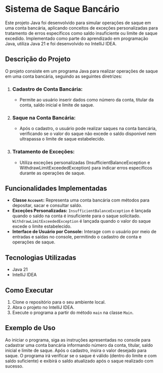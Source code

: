 # Sistema de Saque Bancário

Este projeto Java foi desenvolvido para simular operações de saque em uma conta bancária, aplicando conceitos de exceções personalizadas para tratamento de erros específicos como saldo insuficiente ou limite de saque excedido. Implementado como parte do aprendizado em programação Java, utiliza Java 21 e foi desenvolvido no IntelliJ IDEA.

## Descrição do Projeto

O projeto consiste em um programa Java para realizar operações de saque em uma conta bancária, seguindo as seguintes diretrizes:

1. ### Cadastro de Conta Bancária:
   - Permite ao usuário inserir dados como número da conta, titular da conta, saldo inicial e limite de saque.
2. ### Saque na Conta Bancária:
   - Após o cadastro, o usuário pode realizar saques na conta bancária, verificando se o valor do saque não excede o saldo disponível nem ultrapassa o limite de saque estabelecido.
3. ### Tratamento de Exceções:
   - Utiliza exceções personalizadas (InsufficientBalanceException e WithdrawLimitExceededException) para indicar erros específicos durante as operações de saque.

## Funcionalidades Implementadas

- **Classe `Account`:** Representa uma conta bancária com métodos para depositar, sacar e consultar saldo.
- **Exceções Personalizadas:** `InsufficientBalanceException` é lançada quando o saldo na conta é insuficiente para o saque solicitado. `WithdrawLimitExceededException` é lançada quando o valor do saque excede o limite estabelecido.
- **Interface de Usuário por Console:** Interage com o usuário por meio de entradas e saídas no console, permitindo o cadastro de conta e operações de saque.

## Tecnologias Utilizadas

- Java 21
- IntelliJ IDEA

## Como Executar

1. Clone o repositório para o seu ambiente local.
2. Abra o projeto no IntelliJ IDEA.
3. Execute o programa a partir do método `main` na classe `Main`.

## Exemplo de Uso

Ao iniciar o programa, siga as instruções apresentadas no console para cadastrar uma conta bancária informando número da conta, titular, saldo inicial e limite de saque. Após o cadastro, insira o valor desejado para saque. O programa irá verificar se o saque é válido (dentro do limite e com saldo suficiente) e exibirá o saldo atualizado após o saque realizado com sucesso.
